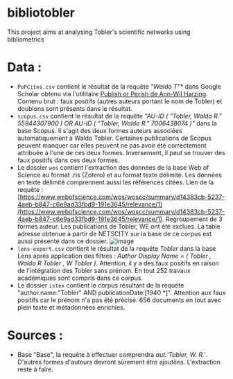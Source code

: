 # bibliotobler
This project aims at analysing Tobler's scientific networks using bibliometrics 

# Data :
- `PoPCites.csv` contient le résultat de la requête *"Waldo T*"* dans Google Scholar obtenu via l'utilitaire [Publish or Perish de Ann-Wil Harzing](https://harzing.com/resources/publish-or-perish). Contenu brut : faux positifs (autres auteurs portant le nom de Tobler) et doublons sont présents dans le résultat.
- `scopus.csv` contient le résultat de la requête *"AU-ID ( "Tobler, Waldo R."   55944307900 )  OR  AU-ID ( "Tobler, Waldo R."   7006438074 )"* dans la base Scopus. Il s'agit des deux formes auteurs associées automatiquement à Waldo Tobler. Certaines publications de Scopus peuvent manquer car elles peuvent ne pas avoir été correctement attribuée à l'une de ces deux formes. Inversement, il peut se trouver des faux positifs dans ces deux formes.
- Le dossier `wos` contient l'extraction des données de la base Web of Science au format .ris (Zotero) et au format texte délimité. Les données en texte délimité comprennent aussi les références citées. Lien de la requête : [https://www.webofscience.com/wos/woscc/summary/d14383cb-5237-4aeb-b847-c6e9ad33fbd9-191e3645/relevance/1](https://www.webofscience.com/wos/woscc/summary/d14383cb-5237-4aeb-b847-c6e9ad33fbd9-191e3645/relevance/1). Regroupement de 3 formes auteur. Les publications de Tobler, WE ont été exclues. La table adresse obtenue à partir de NETSCITY sur la base de ce corpus est aussi présente dans ce dossier.
![image](https://user-images.githubusercontent.com/57678444/146061389-550b2487-5525-4653-b67b-6421453c80ff.png)
- `lens-export.csv` contient le résultat de la requête *Tobler* dans la base Lens après application des filtres : *Author Display Name = ( Tobler , Waldo R Tobler , W Tobler )*. Attention, il y a des faux positifs en raison de l'intégration des Tobler sans prénom. En tout 252 travaux académiques sont compris dans ce corpus.
- Le dossier `istex` contient le corpus résultant de la requête "author.name:"Tobler" AND publicationDate:[1940 \*]". Attention aux faux positifs car le prénom n'a pas été précisé. 656 documents en tout avec plein texte et métadonnées enrichies.
 

# Sources :
-   Base "Base", la requête à effectuer comprendra *aut:'Tobler, W. R.'*. D'autres formes d'auteurs devront sûrement être ajoutées. L'extraction reste à faire.
